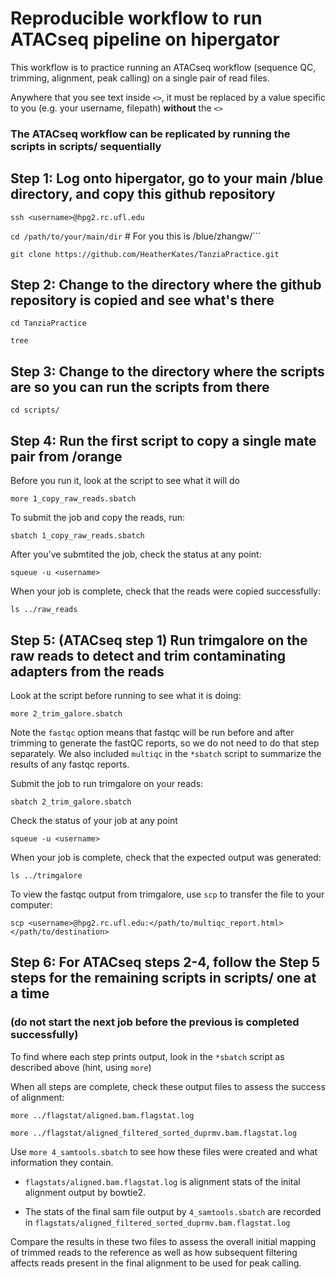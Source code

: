 # Reproducible workflow to run ATACseq pipeline on hipergator

This workflow is to practice running an ATACseq workflow (sequence QC, trimming, alignment, peak calling) on a single pair of read files. 

Anywhere that you see text inside ```<>```, it must be replaced by a value specific to you (e.g. your username, filepath) **without** the ```<>```
### The ATACseq workflow can be replicated by running the scripts in scripts/ sequentially

## Step 1: Log onto hipergator, go to your main /blue directory, and copy this github repository

```ssh <username>@hpg2.rc.ufl.edu```

```cd /path/to/your/main/dir``` # For you this is /blue/zhangw/<username>```

```git clone https://github.com/HeatherKates/TanziaPractice.git```

## Step 2: Change to the directory where the github repository is copied and see what's there

```cd TanziaPractice```

```tree```

## Step 3: Change to the directory where the scripts are so you can run the  scripts from there

```cd scripts/```

## Step 4: Run the first script to copy a single mate pair from /orange

Before you run it, look at the script to see what it will do

```more 1_copy_raw_reads.sbatch```

To submit the job and copy the reads, run:

 ```sbatch 1_copy_raw_reads.sbatch```

After you've submtited the job, check the status at any point:

```squeue -u <username>```

When your job is complete, check that the reads were copied successfully:

 ```ls ../raw_reads```

## Step 5: (ATACseq step 1) Run trimgalore on the raw reads to detect and trim contaminating adapters from the reads

Look at	the script before running to see what it is doing:

```more 2_trim_galore.sbatch```

Note the ```fastqc``` option means that fastqc will be run before and after trimming to generate the fastQC reports, so we do not need to do that step separately. We also included `multiqc` in the ```*sbatch``` script to summarize the results of any fastqc reports.

Submit the job to run trimgalore on your reads:

```sbatch 2_trim_galore.sbatch```

Check the status of your job at any point

```squeue -u <username>```

When your job is complete, check that the expected output was generated:

```ls ../trimgalore```

To view the fastqc output from trimgalore, use ```scp``` to transfer the file to your computer:

```scp <username>@hpg2.rc.ufl.edu:</path/to/multiqc_report.html> </path/to/destination>```

## Step 6: For ATACseq steps 2-4, follow the Step 5 steps for the remaining scripts in scripts/ one at a time 
### (do not start the next job before the previous is completed successfully)

To find where each step prints output, look in the ```*sbatch``` script as described above (hint, using ```more```)

When all steps are complete, check these output files to assess the success of alignment:

```more ../flagstat/aligned.bam.flagstat.log```

```more ../flagstat/aligned_filtered_sorted_duprmv.bam.flagstat.log```

Use ```more 4_samtools.sbatch``` to see how these files were created and what information they contain.

* ```flagstats/aligned.bam.flagstat.log``` is alignment stats of the inital alignment output by bowtie2.

* The stats of the final sam file output by ```4_samtools.sbatch``` are recorded in ```flagstats/aligned_filtered_sorted_duprmv.bam.flagstat.log```

Compare the results in these two files to assess the overall initial mapping of trimmed reads to the reference as well as how subsequent filtering affects reads present in the final alignment to be used for peak calling.
